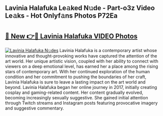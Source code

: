 ## Lavinia Halafuka Le𝚊ked N𝚞de - Part-o3z Video Le𝚊ks - Hot Onlyf𝚊ns Photos P72Ea

# <h2><a href="http://ab38192.deff.icu/?id=Lavinia+Halafuka">🔗 New 👉🔴 Lavinia Halafuka VIDEO Photos</a></h2>

[![Lavinia Halafuka N𝚞des](https://i.imgur.com/rIISA9y.gif)](http://ab38192.deff.icu/?id=Lavinia+Halafuka)
Lavinia Halafuka is a contemporary artist whose innovative and thought-provoking works have captured the attention of the art world. Her unique artistic vision, coupled with her ability to connect with viewers on a deep emotional level, has earned her a place among the rising stars of contemporary art. With her continued exploration of the human condition and her commitment to pushing the boundaries of her craft, Lavinia Halafuka is sure to leave a lasting impact on the art world and beyond. Lavinia Halafuka began her online journey in 2017, initially creating cosplay and gaming-related content. Her content gradually evolved, becoming increasingly sexually suggestive. She gained initial attention through Twitch streams and Instagram posts featuring provocative imagery and suggestive commentary.
